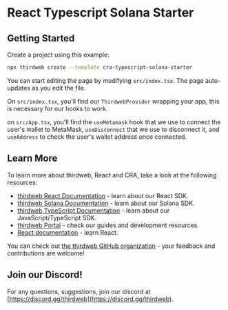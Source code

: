 # React Typescript Solana Starter

## Getting Started

Create a project using this example:

```bash
npx thirdweb create --template cra-typescript-solana-starter
```

You can start editing the page by modifying `src/index.tsx`. The page auto-updates as you edit the file.

On `src/index.tsx`, you'll find our `ThirdwebProvider` wrapping your app, this is necessary for our hooks to work.

on `src/App.tsx`, you'll find the `useMetamask` hook that we use to connect the user's wallet to MetaMask, `useDisconnect` that we use to disconnect it, and `useAddress` to check the user's wallet address once connected.

## Learn More

To learn more about thirdweb, React and CRA, take a look at the following resources:

- [thirdweb React Documentation](https://portal.thirdweb.com/react) - learn about our React SDK.
- [thirdweb Solana Documentation](https://portal.thirdweb.com/solana) - learn about our Solana SDK.
- [thirdweb TypeScript Documentation](https://portal.thirdweb.com/sdk) - learn about our JavaScript/TypeScript SDK.
- [thirdweb Portal](https://docs.thirdweb.com/react) - check our guides and development resources.
- [React documentation](https://reactjs.org/) - learn React.

You can check out [the thirdweb GitHub organization](https://github.com/thirdweb-dev) - your feedback and contributions are welcome!

## Join our Discord!

For any questions, suggestions, join our discord at [https://discord.gg/thirdweb](https://discord.gg/thirdweb).
